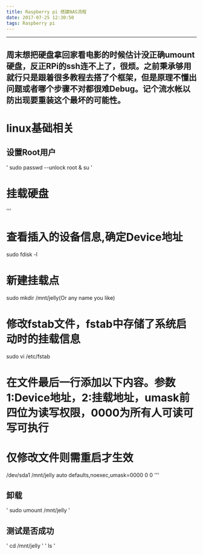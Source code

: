 ```yaml
---
title: Raspberry pi 搭建NAS流程
date: 2017-07-25 12:30:50
tags: Raspberry pi
---
```


---------------
周末想把硬盘拿回家看电影的时候估计没正确umount硬盘，反正RPi的ssh连不上了，很烦。之前秉承够用就行只是跟着很多教程去搭了个框架，但是原理不懂出问题或者哪个步骤不对都很难Debug。记个流水帐以防出现要重装这个最坏的可能性。
---------------
# linux基础相关
## 设置Root用户
' sudo passwd --unlock root & su '


# 挂载硬盘
'''
# 查看插入的设备信息,确定Device地址
sudo fdisk -l
# 新建挂载点
sudo mkdir /mnt/jelly(Or any name you like)
# 修改fstab文件，fstab中存储了系统启动时的挂载信息
sudo vi /etc/fstab
# 在文件最后一行添加以下内容。参数1:Device地址，2:挂载地址，umask前四位为读写权限，0000为所有人可读可写可执行
# 仅修改文件则需重启才生效
/dev/sda1 /mnt/jelly auto defaults,noexec,umask=0000 0 0
'''

## 卸载
' sudo umount /mnt/jelly '

## 测试是否成功
' cd /mnt/jelly '
' ls '

